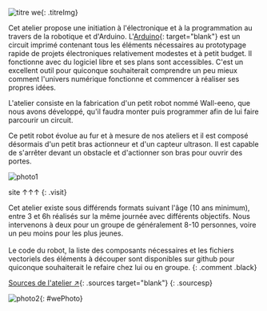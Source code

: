 [title]: imgs/walleeno/titre.svg
[photo1]: imgs/walleeno/atelier1.jpg
[photo2]: imgs/walleeno/atelier2.jpg

[sourcesGitHub]: https://github.com/n-milliards/atelierArduino
    "sources sur GitHub"
[Arduino]: https://www.arduino.cc/
    "Site d'Arduino"  

<div markdown=1 class="col-left">

![titre we][title]{: .titreImg}

Cet atelier propose une initiation à l'électronique et à la programmation au travers de la robotique et d'Arduino. L'[Arduino][]{: target="blank"} est un circuit imprimé contenant tous les éléments nécessaires au prototypage rapide de projets électroniques relativement modestes et à petit budget. Il fonctionne avec du logiciel libre et ses plans sont accessibles. C'est un excellent outil pour quiconque souhaiterait comprendre un peu mieux comment l'univers numérique fonctionne et commencer à réaliser ses propres idées.

L'atelier consiste en la fabrication d'un petit robot nommé Wall-eeno, que nous avons développé, qu'il faudra monter puis programmer afin de lui faire parcourir un circuit.

Ce petit robot évolue au fur et à mesure de nos ateliers et il est composé désormais d'un petit bras actionneur et d'un capteur ultrason. Il est capable de s'arrêter devant un obstacle et d'actionner son bras pour ouvrir des portes.

![photo1][]

</div>

<div markdown=1 class="col-right">

site ↑↑↑
{: .visit}

Cet atelier existe sous différends formats suivant l'âge (10 ans minimum), entre 3 et 6h réalisés sur la même journée avec différents objectifs.   Nous intervenons à deux pour un groupe de généralement 8-10 personnes, voire un peu moins pour les plus jeunes.  </br></br>
Le code du robot, la liste des composants nécessaires et les fichiers vectoriels des éléments à découper sont disponibles sur github pour quiconque souhaiterait le refaire chez lui ou en groupe.
{: .comment .black}

[Sources de l'atelier <span class="sym">↗</span>][sourcesGitHub]{: .sources target="blank"}
{: .sourcesp}

![photo2][]{: #wePhoto}

</div>

